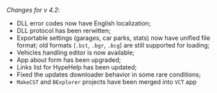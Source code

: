 _Changes for v 4.2_:
- DLL error codes now have English localization;
- DLL protocol has been rerwitten;
- Exportable settings (garages, car parks, stats) now have unified file format; old formats (`.bst`, `.bgr`, `.bcg`) are still supported for loading;
- Vehicles handling editor is now available;
- App about form has been upgraded;
- Links list for HypeHelp has been updated;
- Fixed the updates downloader behavior in some rare conditions;
- `MakeCST` and `BExplorer` projects have been merged into `VCT` app
